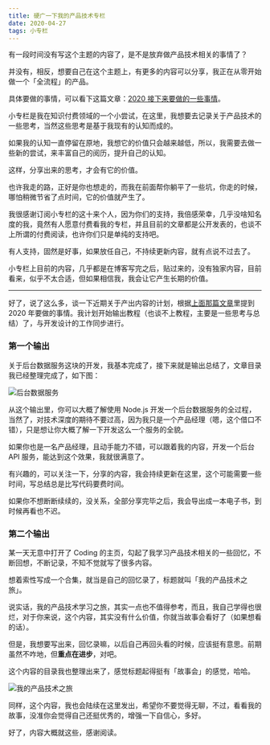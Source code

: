 ```yaml
---
title: 硬广一下我的产品技术专栏
date: 2020-04-27
tags: 小专栏
---
```


有一段时间没有写这个主题的内容了，是不是放弃做产品技术相关的事情了？

并没有，相反，想要自己在这个主题上，有更多的内容可以分享，我正在从零开始做一个「全流程」的产品。

具体要做的事情，可以看下这篇文章：[2020 接下来要做的一些事情](https://iamlupeng.com/post/posts/2020-04-02-will-do-at-2020)。

小专栏是我在知识付费领域的一个小尝试，在这里，我想要去记录关于产品技术的一些思考，当然这些思考是基于我现有的认知而成的。

如果我的认知一直停留在原地，我想它的价值只会越来越低，所以，我需要去做一些新的尝试，来丰富自己的阅历，提升自己的认知。

这样，分享出来的思考，才会有它的价值。

也许我走的路，正好是你也想走的，而我在前面帮你躺平了一些坑，你走的时候，哪怕稍微节省了点时间，它的价值就产生了。

我很感谢订阅小专栏的这十来个人，因为你们的支持，我倍感荣幸，几乎没啥知名度的我，竟然有人愿意付费看我的专栏，并且目前的文章都是公开发表的，也谈不上所谓的付费阅读，也许你们只是单纯的支持吧。

有人支持，固然是好事，如果放任自己，不持续更新内容，就有点说不过去了。

小专栏上目前的内容，几乎都是在博客写完之后，贴过来的，没有独家内容，目前看来，似乎不太合适，但如果相信我，我会让它产生长期的价值。

---

好了，说了这么多，谈一下近期关于产出内容的计划，根据[上面那篇文章](https://iamlupeng.com/post/posts/2020-04-02-will-do-at-2020)里提到 2020 年要做的事情。我计划开始输出教程（也谈不上教程，主要是一些思考与总结）了，与开发设计的工作同步进行。

### 第一个输出

关于后台数据服务这块的开发，我基本完成了，接下来就是输出总结了，文章目录我已经整理完成了，如下图：

![后台数据服务](C:\Users\decad\Git\blog-bitcron\_drafts\后台数据服务.png)

从这个输出里，你可以大概了解使用 Node.js 开发一个后台数据服务的全过程，当然了，对技术深度的期待不要过高，因为我只是一个产品经理（嗯，这个借口不错），只是想让你大概了解一下开发这么一个服务的全貌。

如果你也是一名产品经理，且动手能力不错，可以跟着我的内容，开发一个后台 API 服务，能达到这个效果，我就很满意了。

有兴趣的，可以关注一下，分享的内容，我会持续更新在这里，这个可能需要一些时间，写总结总是比写代码要费时间。

如果你不想断断续续的，没关系，全部分享完毕之后，我会导出成一本电子书，到时候再看也不迟。

### 第二个输出

某一天无意中打开了 Coding 的主页，勾起了我学习产品技术相关的一些回忆，不断回想，不断记录，不知不觉就写了很多内容。

想着索性写成一个合集，就当是自己的回忆录了，标题就叫「我的产品技术之旅」。

说实话，我的产品技术学习之旅，其实一点也不值得参考，而且，我自己学得也很烂，对于你来说，这个内容，其实没有什么价值，你就当故事会看好了（如果想看的话）。

但是，我想要写出来，回忆录嘛，以后自己再回头看的时候，应该挺有意思。前期虽然不咋地，但**重点在进步**，对吧。

这个内容的目录我也整理出来了，感觉标题起得挺有「故事会」的感觉，哈哈。

![我的产品技术之旅](C:\Users\decad\Git\blog-bitcron\_drafts\我的产品技术之旅.png)

同样，这个内容，我也会陆续在这里发出，希望你不要觉得无聊，不过，看看我的故事，没准你会觉得自己还挺优秀的，增强一下自信心，多好。

好了，内容大概就这些，感谢阅读。
